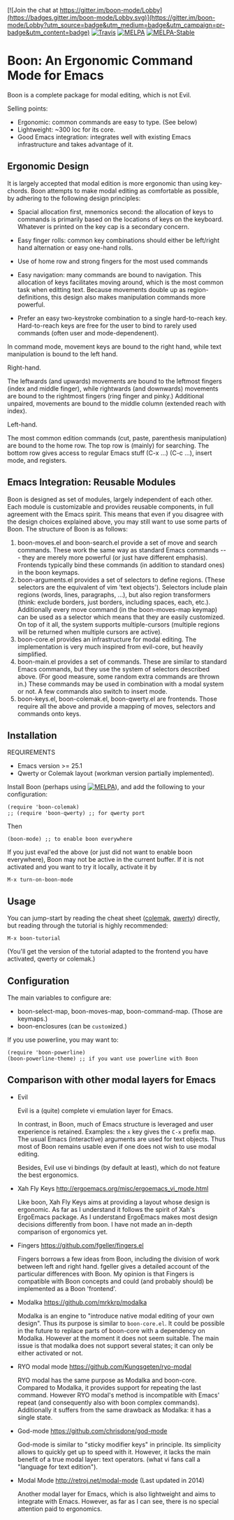 [![Join the chat at https://gitter.im/boon-mode/Lobby](https://badges.gitter.im/boon-mode/Lobby.svg)](https://gitter.im/boon-mode/Lobby?utm_source=badge&utm_medium=badge&utm_campaign=pr-badge&utm_content=badge)
[![Travis](https://travis-ci.org/jyp/boon.svg?branch=master)](https://travis-ci.org/jyp/boon)
[![MELPA](https://melpa.org/packages/boon-badge.svg)](https://melpa.org/#/boon)
[![MELPA-Stable](http://stable.melpa.org/packages/boon-badge.svg)](http://stable.melpa.org/#/boon)

Boon: An Ergonomic Command Mode for Emacs
==========================================


Boon is a complete package for modal editing, which is not Evil.

Selling points:
- Ergonomic: common commands are easy to type. (See below)
- Lightweight: ~300 loc for its core.
- Good Emacs integration: integrates well with existing Emacs
  infrastructure and takes advantage of it.


Ergonomic Design
----------------

It is largely accepted that modal edition is more ergonomic than using
key-chords.  Boon attempts to make modal editing as comfortable as
possible, by adhering to the following design principles:

- Spacial allocation first, mnemonics second: the allocation of keys
  to commands is primarily based on the locations of keys on the
  keyboard. Whatever is printed on the key cap is a secondary concern.

- Easy finger rolls: common key combinations should either be
  left/right hand alternation or easy one-hand rolls.

- Use of home row and strong fingers for the most used commands

- Easy navigation: many commands are bound to navigation. This
  allocation of keys facilitates moving around, which is the most
  common task when editting text. Because movements double up as
  region-definitions, this design also makes manipulation commands
  more powerful.

- Prefer an easy two-keystroke combination to a single hard-to-reach
  key. Hard-to-reach keys are free for the user to bind to rarely used
  commands (often user and mode-dependenent).

In command mode, movement keys are bound to the right hand, while text
manipulation is bound to the left hand.


Right-hand.

The leftwards (and upwards) movements are bound to the leftmost
fingers (index and middle finger), while rightwards (and downwards)
movements are bound to the rightmost fingers (ring finger and pinky.)
Additional unpaired, movements are bound to the middle column
(extended reach with index).

Left-hand.

The most common edition commands (cut, paste, parenthesis
manipulation) are bound to the home row. The top row is (mainly) for
searching. The bottom row gives access to regular Emacs stuff (C-x
...) (C-c ...), insert mode, and registers.


Emacs Integration: Reusable Modules
-----------------------------------

Boon is designed as set of modules, largely independent of each
other. Each module is customizable and provides reusable components,
in full agreement with the Emacs spirit. This means that even if you
disagree with the design choices explained above, you may still want
to use some parts of Boon. The structure of Boon is as follows:

1. boon-moves.el and boon-search.el provide a set of move and search
   commands. These work the same way as standard Emacs commands ---
   they are merely more powerful (or just have different
   emphasis). Frontends typically bind these commands (in addition to
   standard ones) in the boon keymaps.
2. boon-arguments.el provides a set of selectors to define
   regions. (These selectors are the equivalent of vim 'text
   objects'). Selectors include plain regions (words, lines,
   paragraphs, ...), but also region transformers (think: exclude
   borders, just borders, including spaces, each, etc.). Additionally
   every move command (in the boon-moves-map keymap) can be used as a
   selector which means that they are easily customized. On top of it
   all, the system supports multiple-cursors (multiple regions will be
   returned when multiple cursors are active).
3. boon-core.el provides an infrastructure for modal editing. The
   implementation is very much inspired from evil-core, but heavily
   simplified.
4. boon-main.el provides a set of commands. These are similar to
   standard Emacs commands, but they use the system of selectors
   described above. (For good measure, some random extra commands are
   thrown in.) These commands may be used in combination with a modal
   system or not. A few commands also switch to insert mode.
5. boon-keys.el, boon-colemak.el, boon-qwerty.el are frontends. Those
   require all the above and provide a mapping of moves, selectors and
   commands onto keys.

Installation
------------

REQUIREMENTS
- Emacs version >= 25.1
- Qwerty or Colemak layout (workman version partially implemented).

Install Boon (perhaps using
[![MELPA](http://stable.melpa.org/packages/boon-badge.svg)](http://stable.melpa.org/#/boon)),
and add the following to your configuration:

    (require 'boon-colemak)
    ;; (require 'boon-qwerty) ;; for qwerty port

Then

    (boon-mode) ;; to enable boon everywhere

If you just eval'ed the above (or just did not want to enable boon
everywhere), Boon may not be active in the current buffer. If it is
not activated and you want to try it locally, activate it by

    M-x turn-on-boon-mode

Usage
-----

You can jump-start by reading the cheat sheet
([colemak](https://github.com/jyp/boon/blob/master/colemak.pdf),
[qwerty](https://github.com/jyp/boon/blob/master/qwerty.pdf))
directly, but reading through the tutorial is highly recommended:

    M-x boon-tutorial

(You'll get the version of the tutorial adapted to the frontend you
have activated, qwerty or colemak.)

Configuration
-------------

The main variables to configure are:

- boon-select-map, boon-moves-map, boon-command-map. (Those are keymaps.)
- boon-enclosures (can be `custom`ized.)

If you use powerline, you may want to:

    (require 'boon-powerline)
    (boon-powerline-theme) ;; if you want use powerline with Boon


Comparison with other modal layers for Emacs
---------------------------------------------

- Evil

  Evil is a (quite) complete vi emulation layer for Emacs.

  In contrast, in Boon, much of Emacs structure is leveraged and user
  experience is retained. Examples: the `x` key gives the `C-x` prefix
  map.  The usual Emacs (interactive) arguments are used for text
  objects. Thus most of Boon remains usable even if one does not wish
  to use modal editing.

  Besides, Evil use vi bindings (by default at least), which do not
  feature the best ergonomics.

- Xah Fly Keys http://ergoemacs.org/misc/ergoemacs_vi_mode.html

  Like boon, Xah Fly Keys aims at providing a layout whose design is
  ergonomic. As far as I understand it follows the spirit of Xah's
  ErgoEmacs package. As I understand ErgoEmacs makes most design
  decisions differently from boon. I have not made an in-depth
  comparison of ergonomics yet.

- Fingers https://github.com/fgeller/fingers.el

  Fingers borrows a few ideas from Boon, including the division of
  work between left and right hand. fgeller gives a detailed account
  of the particular differences with Boon. My opinion is that Fingers
  is compatible with Boon concepts and could (and probably should) be
  implemented as a Boon 'frontend'.

- Modalka https://github.com/mrkkrp/modalka

  Modalka is an engine to "introduce native modal editing of your own
  design". Thus its purpose is similar to `boon-core.el`. It could be
  possible in the future to replace parts of boon-core with a
  dependency on Modalka. However at the moment it does not seem
  suitable. The main issue is that modalka does not support several
  states; it can only be either activated or not.

- RYO modal mode https://github.com/Kungsgeten/ryo-modal

  RYO modal has the same purpose as Modalka and boon-core. Compared to
  Modalka, it provides support for repeating the last command. However
  RYO modal's method is incompatible with Emacs' repeat (and
  consequently also with boon complex commands). Additionally it suffers
  from the same drawback as Modalka: it has a single state.

- God-mode https://github.com/chrisdone/god-mode

  God-mode is similar to "sticky modifier keys" in principle. Its
  simplicity allows to quickly get up to speed with it. However, it
  lacks the main benefit of a true modal layer: text operators. (what
  vi fans call a "language for text edition").

- Modal Mode http://retroj.net/modal-mode (Last updated in 2014)

  Another modal layer for Emacs, which is also lightweight and aims to
  integrate with Emacs. However, as far as I can see, there is no
  special attention paid to ergonomics.
